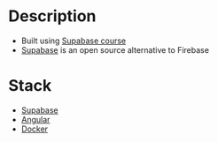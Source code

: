 # Description
- Built using [Supabase course](https://fireship.io/courses/supabase)
- [Supabase](https://supabase.io/) is an open source alternative to Firebase

# Stack
- [Supabase](https://supabase.io/)
- [Angular](https://angular.io/)
- [Docker](https://www.docker.com/)